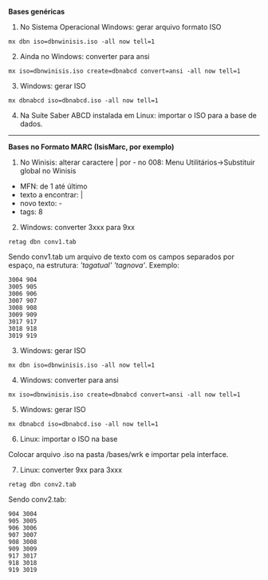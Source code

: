 **Bases genéricas**

1. No Sistema Operacional Windows: gerar arquivo formato ISO

```
mx dbn iso=dbnwinisis.iso -all now tell=1
```

2. Ainda no Windows: converter para ansi

```
mx iso=dbnwinisis.iso create=dbnabcd convert=ansi -all now tell=1
```

3. Windows: gerar ISO

```
mx dbnabcd iso=dbnabcd.iso -all now tell=1
```

4. Na Suíte Saber ABCD instalada em Linux: importar o ISO para a base de dados.


---


**Bases no Formato MARC (IsisMarc, por exemplo)**

1. No Winisis: alterar caractere | por - no 008:
Menu Utilitários->Substituir global no Winisis
  * MFN: de 1 até último
  * texto a encontrar: |
  * novo texto: -
  * tags: 8

2. Windows: converter 3xxx para 9xx

```
retag dbn conv1.tab
```

Sendo conv1.tab um arquivo de texto com os campos separados por espaço, na estrutura: _'tagatual' 'tagnova'_. Exemplo:
```
3004 904
3005 905
3006 906
3007 907
3008 908
3009 909
3017 917
3018 918
3019 919
```

3. Windows: gerar ISO
```
mx dbn iso=dbnwinisis.iso -all now tell=1
```

4. Windows: converter para ansi
```
mx iso=dbnwinisis.iso create=dbnabcd convert=ansi -all now tell=1
```

5. Windows: gerar ISO
```
mx dbnabcd iso=dbnabcd.iso -all now tell=1
```
6. Linux: importar o ISO na base

Colocar arquivo .iso na pasta /bases/wrk e importar pela interface.

7. Linux: converter 9xx para 3xxx
```
retag dbn conv2.tab
```

Sendo conv2.tab:
```
904 3004
905 3005
906 3006
907 3007
908 3008
909 3009
917 3017
918 3018
919 3019
```